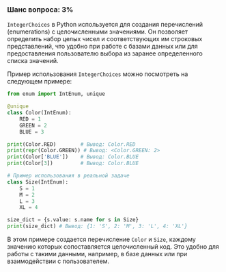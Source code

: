 ### Шанс вопроса: 3%

`IntegerChoices` в Python используется для создания перечислений (enumerations) с целочисленными значениями. Он позволяет определить набор целых чисел и соответствующих им строковых представлений, что удобно при работе с базами данных или для предоставления пользователю выбора из заранее определенного списка значений.

Пример использования `IntegerChoices` можно посмотреть на следующем примере:

```python
from enum import IntEnum, unique

@unique
class Color(IntEnum):
    RED = 1
    GREEN = 2
    BLUE = 3

print(Color.RED)        # Вывод: Color.RED
print(repr(Color.GREEN)) # Вывод: <Color.GREEN: 2>
print(Color['BLUE'])    # Вывод: Color.BLUE
print(Color[3])         # Вывод: Color.BLUE

# Пример использования в реальной задаче
class Size(IntEnum):
    S = 1
    M = 2
    L = 3
    XL = 4

size_dict = {s.value: s.name for s in Size}
print(size_dict) # Вывод: {1: 'S', 2: 'M', 3: 'L', 4: 'XL'}
```

В этом примере создается перечисление `Color` и `Size`, каждому значению которых сопоставляется целочисленный код. Это удобно для работы с такими данными, например, в базе данных или при взаимодействии с пользователем.